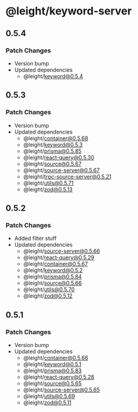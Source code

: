 # @leight/keyword-server

## 0.5.4

### Patch Changes

- Version bump
- Updated dependencies
  - @leight/keyword@0.5.4

## 0.5.3

### Patch Changes

- Version bump
- Updated dependencies
  - @leight/container@0.5.68
  - @leight/keyword@0.5.3
  - @leight/prisma@0.5.85
  - @leight/react-query@0.5.30
  - @leight/source@0.5.67
  - @leight/source-server@0.5.67
  - @leight/trpc-source-server@0.5.21
  - @leight/utils@0.5.71
  - @leight/zod@0.5.13

## 0.5.2

### Patch Changes

- Added filter stuff
- Updated dependencies
  - @leight/source-server@0.5.66
  - @leight/react-query@0.5.29
  - @leight/container@0.5.67
  - @leight/keyword@0.5.2
  - @leight/prisma@0.5.84
  - @leight/source@0.5.66
  - @leight/utils@0.5.70
  - @leight/zod@0.5.12

## 0.5.1

### Patch Changes

- Version bump
- Updated dependencies
  - @leight/container@0.5.66
  - @leight/keyword@0.5.1
  - @leight/prisma@0.5.83
  - @leight/react-query@0.5.28
  - @leight/source@0.5.65
  - @leight/source-server@0.5.65
  - @leight/utils@0.5.69
  - @leight/zod@0.5.11
